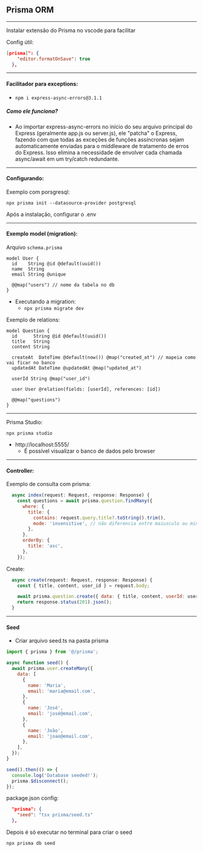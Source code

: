 ## Prisma ORM

---

Instalar extensão do Prisma no vscode para facilitar

Config útil:

```json
[prisma]": {
    "editor.formatOnSave": true
  },
```

---

#### Facilitador para exceptions:

- `npm i express-async-errors@3.1.1`

##### Como ele funciona?

- Ao importar express-async-errors no início do seu arquivo principal do Express (geralmente app.js ou server.js), ele "patcha" o Express, fazendo com que todas as exceções de funções assíncronas sejam automaticamente enviadas para o middleware de tratamento de erros do Express. Isso elimina a necessidade de envolver cada chamada async/await em um try/catch redundante.

---

#### Configurando:

Exemplo com porsgresql:

`npx prisma init --datasource-provider postgresql`

Após a instalação, configurar o .env

---

#### Exemplo model (migration):

Arquivo `schema.prisma`

```prisma
model User {
  id    String @id @default(uuid())
  name  String
  email String @unique

  @@map("users") // nome da tabela no db
}
```

- Executando a migration:
  - `npx prisma migrate dev `

Exemplo de relations:

```prisma
model Question {
  id      String @id @default(uuid())
  title   String
  content String

  createAt  DateTime @default(now()) @map("created_at") // mapeia como vai ficar no banco
  updatedAt DateTime @updatedAt @map("updated_at")

  userId String @map("user_id")

  user User @relation(fields: [userId], references: [id])

  @@map("questions")
}
```

---

Prisma Studio:

`npx prisma studio `

- http://localhost:5555/
  - É possível visualizar o banco de dados pelo browser

---

#### Controller:

Exemplo de consulta com prisma:

```javascript
  async index(request: Request, response: Response) {
    const questions = await prisma.question.findMany({
      where: {
        title: {
          contains: request.query.title?.toString().trim(),
          mode: 'insensitive', // não diferencia entre maiusculo ou minusculo
        },
      },
      orderBy: {
        title: 'asc',
      },
    });
```

Create:

```javascript
  async create(request: Request, response: Response) {
    const { title, content, user_id } = request.body;

    await prisma.question.create({ data: { title, content, userId: user_id } });
    return response.status(201).json();
  }
```

---

#### Seed

- Criar arquivo seed.ts na pasta prisma

```javascript
import { prisma } from '@/prisma';

async function seed() {
  await prisma.user.createMany({
    data: [
      {
        name: 'Maria',
        email: 'maria@email.com',
      },
      {
        name: 'José',
        email: 'josé@email.com',
      },
      {
        name: 'João',
        email: 'joao@email.com',
      },
    ],
  });
}

seed().then(() => {
  console.log('Database seeded!');
  prisma.$disconnect();
});
```

package.json config:

```json
  "prisma": {
    "seed": "tsx prisma/seed.ts"
  },
```

Depois é só executar no terminal para criar o seed

`npx prisma db seed  `

